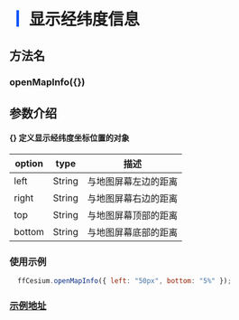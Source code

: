 # <span style='color:#0950FC'>┃</span> 显示经纬度信息

## 方法名

### openMapInfo({})

## 参数介绍

####  {}   定义显示经纬度坐标位置的对象

| option      | type   | 描述                                                           |
| ----------- | ------ | ------------------------------------------------------------- |
| left        | String | 与地图屏幕左边的距离                                            |
| right       | String | 与地图屏幕右边的距离                                            |
| top         | String | 与地图屏幕顶部的距离                                            |
| bottom      | String | 与地图屏幕底部的距离                                            |

### 使用示例

```javascript
  ffCesium.openMapInfo({ left: "50px", bottom: "5%" });
```

### [示例地址](./#/mapCode?id=3&type=3&urlname=displayLonLat)
